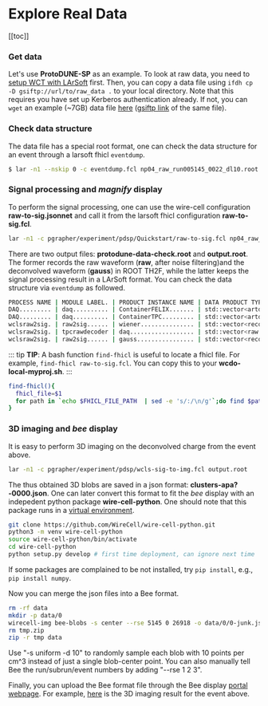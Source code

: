 # Explore Real Data

[[toc]]

### Get data
Let's use **ProtoDUNE-SP** as an example. To look at raw data, you need to [setup WCT with LArSoft](/workflow.html#setup-wct-with-larsoft) first. Then, you can copy a data file using `ifdh cp -D gsiftp://url/to/raw_data .` to your local directory. Note that this requires you have set up Kerberos authentication already. If not, you can `wget` an example (~7GB) data file [here](https://www.phy.bnl.gov/~wgu/wire-cell-tutorial/data/np04_raw_run005145_0022_dl10.root) ([gsiftp link](gsiftp://fndca1.fnal.gov:2811/pnfs/fnal.gov/usr/dune/tape_backed/dunepro/protodune/np04/beam/detector/None/raw/06/61/29/25/np04_raw_run005145_0022_dl10.root) of the same file).
  

### Check data structure
The data file has a special root format, one can check the data structure for an event through a larsoft fhicl `eventdump`.
```bash
$ lar -n1 --nskip 0 -c eventdump.fcl np04_raw_run005145_0022_dl10.root
```

### Signal processing and *magnify* display
To perform the signal processing, one can use the wire-cell configuration **raw-to-sig.jsonnet** and call it from the larsoft fhicl configuration **raw-to-sig.fcl**.
```bash
lar -n1 -c pgrapher/experiment/pdsp/Quickstart/raw-to-sig.fcl np04_raw_run005145_0022_dl10.root
```

There are two output files: **protodune-data-check.root** and **output.root**. The former records the raw waveform (**raw**, after noise filtering)and the deconvolved waveform (**gauss**) in ROOT TH2F, while the latter keeps the signal processing result in a LArSoft format. You can check the data structure via `eventdump` as followed.

```bash
PROCESS NAME | MODULE LABEL. | PRODUCT INSTANCE NAME | DATA PRODUCT TYPE............ | .SIZE
DAQ......... | daq.......... | ContainerFELIX....... | std::vector<artdaq::Fragment> | ....?
DAQ......... | daq.......... | ContainerTPC......... | std::vector<artdaq::Fragment> | ....?
wclsraw2sig. | raw2sig...... | wiener............... | std::vector<recob::Wire>..... | 15360
wclsraw2sig. | tpcrawdecoder | daq.................. | std::vector<raw::RawDigit>... | ....?
wclsraw2sig. | raw2sig...... | gauss................ | std::vector<recob::Wire>..... | 15360
```

::: tip
**TIP**: A bash function `find-fhicl` is useful to locate a fhicl file. For example, `find-fhicl raw-to-sig.fcl`. You can copy this to your **wcdo-local-myproj.sh**.
:::
```bash
find-fhicl(){
  fhicl_file=$1
  for path in `echo $FHICL_FILE_PATH  | sed -e 's/:/\n/g'`;do find $path -name "$fhicl_file"  2>/dev/null;done
}
```

### 3D imaging and *bee* display
It is easy to perform 3D imaging on the deconvolved charge from the event above.

```bash
lar -n1 -c pgrapher/experiment/pdsp/wcls-sig-to-img.fcl output.root
```
The thus obtained 3D blobs are saved in a json format: **clusters-apa?-0000.json**. One can later convert this format to fit the *bee* display with an indepedent python package **wire-cell-python**. One should note that this package runs in a [virtual environment](https://docs.python.org/3/library/venv.html).
```bash
git clone https://github.com/WireCell/wire-cell-python.git
python3 -m venv wire-cell-python
source wire-cell-python/bin/activate
cd wire-cell-python
python setup.py develop # first time deployment, can ignore next time
```
If some packages are complained to be not installed, try `pip install`, e.g., `pip install numpy`.

Now you can merge the json files into a Bee format.

```bash
rm -rf data
mkdir -p data/0
wirecell-img bee-blobs -s center --rse 5145 0 26918 -o data/0/0-junk.json clusters-apa?-0000.json
rm tmp.zip
zip -r tmp data
```
Use "-s uniform -d 10" to randomly sample each blob with 10 points per cm^3 instead of just a single blob-center point.  You can also manually tell Bee the run/subrun/event numbers by adding "--rse 1 2 3".

Finally, you can upload the Bee format file through the Bee display [portal webpage](https://www.phy.bnl.gov/twister/bee). For example, [here](https://www.phy.bnl.gov/twister/bee/set/f3ee077a-756d-4aa8-bb29-cb5bdfb4cedf/event/0/) is the 3D imaging result for the event above.

<!--
For a comparison, this is the reconstruction from pandora
https://www.phy.bnl.gov/twister/bee/set/protodune-gallery/event/0/
-->


<!-- ## how to write some new code in dfp (for example:  print out detector geometry)?
## how to simulate a simple track?
## how to simulate a real event with input from g4? -->